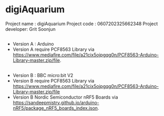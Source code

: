 # digiAquarium
Project name : digiAquarium  Project code : 0607202325662348  Project developer: Grit Soonjun
##
- Version A : Arduino
- Version A require PCF8563 Library via https://www.mediafire.com/file/a21cix5ojpgqg0n/PCF8563-Arduino-Library-master.zip/file.
##
- Version B : BBC micro:bit V2
- Version B require PCF8563 Library via https://www.mediafire.com/file/a21cix5ojpgqg0n/PCF8563-Arduino-Library-master.zip/file
- Version B Nordic Semiconductor nRF5 Boards via https://sandeepmistry.github.io/arduino-nRF5/package_nRF5_boards_index.json.
